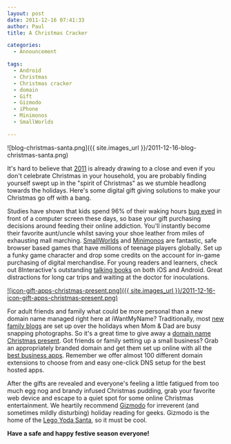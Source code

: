 ```yaml
---
layout: post
date: 2011-12-16 07:41:33
author: Paul
title: A Christmas Cracker

categories:
  - Announcement

tags:
  - Android
  - Christmas
  - Christmas cracker
  - domain
  - Gift
  - Gizmodo
  - iPhone
  - Minimonos
  - SmallWorlds

---
```


![blog-christmas-santa.png]({{ site.images_url }}/2011-12-16-blog-christmas-santa.png)

It's hard to believe that [2011](https://iwantmyname.com/blog/2011/12/the-domain-name-year-2011-highlights.html) is already drawing to a close and even if you don't celebrate Christmas in your household, you are probably finding yourself swept up in the "spirit of Christmas" as we stumble headlong towards the holidays. Here's some digital gift giving solutions to make your Christmas go off with a bang. 

Studies have shown that kids spend 96% of their waking hours [bug eyed](http://www.youtube.com/watch?v=JTMf40ORFE8) in front of a computer screen these days, so base your gift purchasing decisions around feeding their online addiction. You'll instantly become their favorite aunt/uncle whilst saving your shoe leather from miles of exhausting mall marching. [SmallWorlds](http://www.smallworlds.com/) and [Minimonos](http://archived.link/http://minimonos.com/) are fantastic, safe browser based games that have millions of teenage players globally. Set up a funky game character and drop some credits on the account for in-game purchasing of digital merchandise. For young readers and learners, check out 8Interactive's outstanding [talking books](http://8interactive.com/) on both iOS and Android. Great distractions for long car trips and waiting at the doctor for inoculations.

[![icon-gift-apps-christmas-present.png]({{ site.images_url }}/2011-12-16-icon-gift-apps-christmas-present.png)](https://iwantmyname.com/personal-domain-gift)

For adult friends and family what could be more personal than a new domain name managed right here at iWantMyName? Traditionally, most [new family blogs](https://iwantmyname.com/services/blog-hosting/) are set up over the holidays when Mom & Dad are busy snapping photographs. So it's a great time to give away a [domain name Christmas present](https://iwantmyname.com/personal-domain-gift). Got friends or family setting up a small business? Grab an appropriately branded domain and get them set up online with all the [best business apps](https://iwantmyname.com/services/featured). Remember we offer almost 100 different domain extensions to choose from and easy one-click DNS setup for the best hosted apps.

After the gifts are revealed and everyone's feeling a little fatigued from too much egg nog and brandy infused Christmas pudding, grab your favorite web device and escape to a quiet spot for some online Christmas entertainment. We heartily recommend [Gizmodo](http://gizmodo.com/) for irreverent (and sometimes mildly disturbing) holiday reading for geeks. Gizmodo is the home of the [Lego Yoda Santa](http://gizmodo.com/5867026/its-time-to-win-lego-santa-yoda), so it must be cool. 

**Have a safe and happy festive season everyone!**
